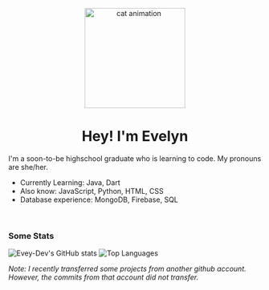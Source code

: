 <p align="center">
  <img src="https://cdn.discordapp.com/attachments/966072362283991131/987513076507086948/output-onlinegiftools.gif?size=4096" alt="cat animation" width="200"/>
</p>
<h1 align="center">Hey! I'm Evelyn</h1>

I'm a soon-to-be highschool graduate who is learning to code. My pronouns are she/her.

* Currently Learning: Java, Dart
* Also know: JavaScript, Python, HTML, CSS
* Database experience: MongoDB, Firebase, SQL

</br>
          
### Some Stats
![Evey-Dev's GitHub stats](https://github-readme-stats.vercel.app/api?username=evey-dev&show_icons=true&theme=dracula&bg_color=00000000&text_color=B8D376&title_color=D70000&icon_color=D70000&hide_border=true)
![Top Languages](https://github-readme-stats.vercel.app/api/top-langs/?username=evey-dev&layout=compact&theme=dracula&bg_color=00000000&text_color=B8D376&title_color=D70000&icon_color=D70000&hide_border=true)

*Note: I recently transferred some projects from another github account. However, the commits from that account did not transfer.*

